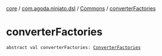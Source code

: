 [core](../../index.md) / [com.agoda.ninjato.dsl](../index.md) / [Commons](index.md) / [converterFactories](./converter-factories.md)

# converterFactories

`abstract val converterFactories: `[`ConverterFactories`](../../com.agoda.ninjato.converter/-converter-factories/index.md)